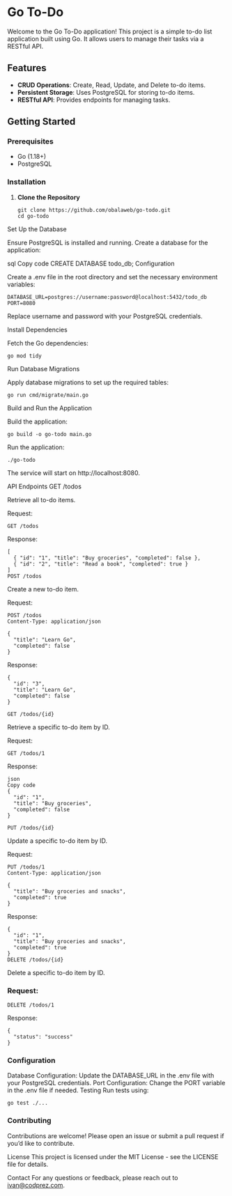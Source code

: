 # Go To-Do

Welcome to the Go To-Do application! This project is a simple to-do list application built using Go. It allows users to manage their tasks via a RESTful API.

## Features

- **CRUD Operations**: Create, Read, Update, and Delete to-do items.
- **Persistent Storage**: Uses PostgreSQL for storing to-do items.
- **RESTful API**: Provides endpoints for managing tasks.

## Getting Started

### Prerequisites

- Go (1.18+)
- PostgreSQL

### Installation

1. **Clone the Repository**

   ```
   git clone https://github.com/obalaweb/go-todo.git
   cd go-todo
   ```

Set Up the Database

Ensure PostgreSQL is installed and running. Create a database for the application:

sql
Copy code
CREATE DATABASE todo_db;
Configuration

Create a .env file in the root directory and set the necessary environment variables:
```
DATABASE_URL=postgres://username:password@localhost:5432/todo_db
PORT=8080
```
Replace username and password with your PostgreSQL credentials.

Install Dependencies

Fetch the Go dependencies:
```
go mod tidy

```
Run Database Migrations

Apply database migrations to set up the required tables:
```
go run cmd/migrate/main.go
```
Build and Run the Application

Build the application:
```
go build -o go-todo main.go
```
Run the application:
```
./go-todo
```
The service will start on http://localhost:8080.

API Endpoints
GET /todos

Retrieve all to-do items.

Request:
```
GET /todos
```
Response:
```
[
  { "id": "1", "title": "Buy groceries", "completed": false },
  { "id": "2", "title": "Read a book", "completed": true }
]
POST /todos
```
Create a new to-do item.

Request:
```
POST /todos
Content-Type: application/json

{
  "title": "Learn Go",
  "completed": false
}
```
Response:
```
{
  "id": "3",
  "title": "Learn Go",
  "completed": false
}
```
```
GET /todos/{id}
```

Retrieve a specific to-do item by ID.

Request:
```
GET /todos/1
```
Response:
```
json
Copy code
{
  "id": "1",
  "title": "Buy groceries",
  "completed": false
}
```
```
PUT /todos/{id}
```
Update a specific to-do item by ID.

Request:
```
PUT /todos/1
Content-Type: application/json

{
  "title": "Buy groceries and snacks",
  "completed": true
}
```
Response:
```
{
  "id": "1",
  "title": "Buy groceries and snacks",
  "completed": true
}
DELETE /todos/{id}
```
Delete a specific to-do item by ID.

### Request:
```
DELETE /todos/1
```
Response:
```
{
  "status": "success"
}
```
### Configuration
Database Configuration: Update the DATABASE_URL in the .env file with your PostgreSQL credentials.
Port Configuration: Change the PORT variable in the .env file if needed.
Testing
Run tests using:
```
go test ./...
```
### Contributing
Contributions are welcome! Please open an issue or submit a pull request if you’d like to contribute.

License
This project is licensed under the MIT License - see the LICENSE file for details.

Contact
For any questions or feedback, please reach out to ivan@codprez.com.
